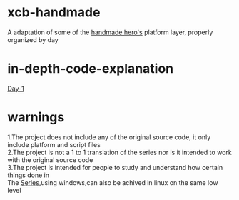 # xcb-handmade
A adaptation of some of the [handmade hero's](https://handmadehero.org/) platform layer, properly organized by day

# in-depth-code-explanation
[Day-1](nothing-here)

# warnings
  1.The project does not include any of the original source code, it only include platform and script files<br>
  2.The project is not a 1 to 1 translation of the series nor is it intended to work with the original source code<br>
  3.The project is intended for people to study and understand how certain things done in<br>
    The [Series](https://handmadehero.org/),using windows,can also be achived in linux on the same low level
